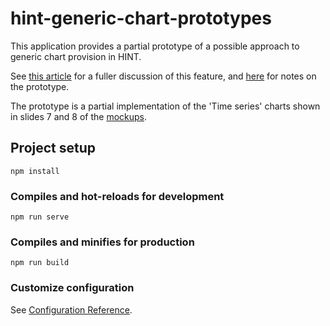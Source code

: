 # hint-generic-chart-prototypes

This application provides a partial prototype of a possible approach to generic chart provision in HINT. 

See [this article](https://mrc-ide.myjetbrains.com/youtrack/articles/mrc-A-45/Implementation-approach-for-Charts) 
for a fuller discussion of this feature, and [here](https://mrc-ide.myjetbrains.com/youtrack/articles/mrc-A-45/Implementation-approach-for-Charts#prototype) for notes on the prototype.


The prototype is a partial implementation of the 'Time series' charts shown in slides 7 and 8 of the [mockups](https://imperiallondon.sharepoint.com/:p:/r/sites/HIVInferenceGroup-WP/_layouts/15/Doc.aspx?sourcedoc=%7B4502961F-1CE4-471F-9839-09526D9B59CF%7D&file=naomi%202021%20mockups.pptx&action=edit&mobileredirect=true&cid=6373b168-089b-4eae-9408-bf8586baa2f3).

## Project setup
```
npm install
```

### Compiles and hot-reloads for development
```
npm run serve
```

### Compiles and minifies for production
```
npm run build
```

### Customize configuration
See [Configuration Reference](https://cli.vuejs.org/config/).
